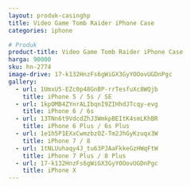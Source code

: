 ```yaml
---
layout: produk-casinghp
title: Video Game Tomb Raider iPhone Case
categories: iphone

# Produk
product-title: Video Game Tomb Raider iPhone Case
harga: 90000
sku: hn-2774
image-drive: 17-k132HnzFs6gWiGX3GyYOOovUGDnPgc
gallery:
  - url: 1UmxU5-EZc0p48GnBP-rrTesfuXc8WQjb
    title: iPhone 5 / 5s / SE
  - url: 1kpOMB4ZYnrALIbqnI9ZIHhdJTcqy-evg
    title: iPhone 6 / 6s
  - url: 13TNn6t9VdcdZhJ3WmkpBEItK4smLKhBR
    title: iPhone 6 Plus / 6s Plus
  - url: 1e1h5P1EXxCwmzbzOZ-Tm2JhGyKzuqx3W
    title: iPhone 7 / 8
  - url: 1tNLUuhaqy4J_tu63PJAaFkkeGzHWqFtW
    title: iPhone 7 Plus / 8 Plus
  - url: 17-k132HnzFs6gWiGX3GyYOOovUGDnPgc
    title: iPhone X
---
```

